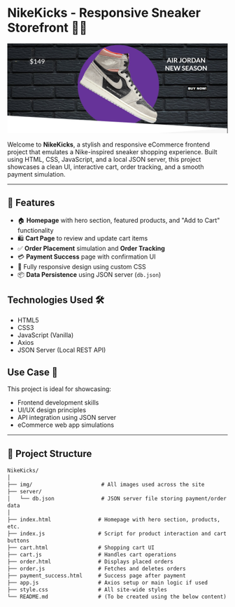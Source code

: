 # NikeKicks - Responsive Sneaker Storefront 👟🛒

![](Nike.png)

Welcome to **NikeKicks**, a stylish and responsive eCommerce frontend project that emulates a Nike-inspired sneaker shopping experience. Built using HTML, CSS, JavaScript, and a local JSON server, this project showcases a clean UI, interactive cart, order tracking, and a smooth payment simulation.

---


## 🚀 Features

- 🏠 **Homepage** with hero section, featured products, and "Add to Cart" functionality
- 🛍️ **Cart Page** to review and update cart items
- ✅ **Order Placement** simulation and **Order Tracking**
- 💳 **Payment Success** page with confirmation UI
- 🎨 Fully responsive design using custom CSS
- 📦 **Data Persistence** using JSON server (`db.json`)

## Technologies Used 🛠️
- HTML5
- CSS3
- JavaScript (Vanilla)
- Axios
- JSON Server (Local REST API)

## Use Case 📌
This project is ideal for showcasing:

- Frontend development skills
- UI/UX design principles
- API integration using JSON server
- eCommerce web app simulations

---

## 📁 Project Structure

```
NikeKicks/
│
├── img/                      # All images used across the site
├── server/
│   └── db.json               # JSON server file storing payment/order data
│
├── index.html               # Homepage with hero section, products, etc.
├── index.js                 # Script for product interaction and cart buttons
├── cart.html                # Shopping cart UI
├── cart.js                  # Handles cart operations
├── order.html               # Displays placed orders
├── order.js                 # Fetches and deletes orders
├── payment_success.html     # Success page after payment
├── app.js                   # Axios setup or main logic if used
├── style.css                # All site-wide styles
└── README.md                # (To be created using the below content)
```

